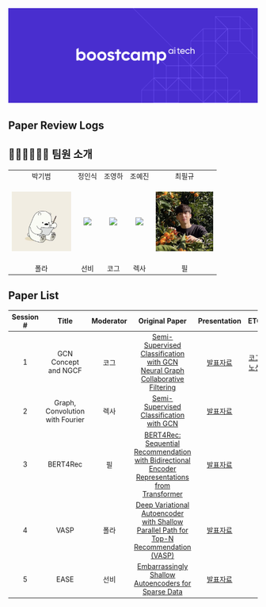 <div align="center"> 
    <img src="boostcamp_logo.png" alt="logo"/>
</div>

## Paper Review Logs

## 👩🏻‍💻👨🏻‍💻 팀원 소개

<table>
    <tr>
        <td align="center">박기범</td>
        <td align="center">정인식</td>
        <td align="center">조영하</td>
        <td align="center">조예진</td>
        <td align="center">최필규</td>
    </tr>
    <tr height="160px">
        <td align="center">
            <img height="120px" weight="120px" src="https://github.com/boostcamp3-recsys4/Overview/blob/main/images/polar_profile.jpg?raw=true"/>
        </td>
        <td align="center">
            <img height="120px" weight="120px" src="https://avatars.githubusercontent.com/u/38286295?s=460&v=4"/>
        </td>
        <td align="center">
            <img height="120px" weight="120px" src="https://avatars.githubusercontent.com/u/38286295?s=460&v=4"/>
        </td>
        <td align="center">
            <img height="120px" weight="120px" src="https://avatars.githubusercontent.com/u/38286295?s=460&v=4"/>
        </td>
        <td align="center">
            <img height="120px" weight="120px" src="https://github.com/pilkyuchoi/images/blob/main/phil_profile.jpg"/>
        </td>
    </tr>
        <td align="center">폴라</td>
        <td align="center">선비</td>
        <td align="center">코그</td>
        <td align="center">렉사</td>
        <td align="center">필</td>
    <tr>
    </tr>
    <tr>
    </tr>
</table>

## Paper List

|Session #|Title|Moderator|Original Paper|Presentation|ETC|
|:---:|:---:|:---:|:---:|:---:|:---:|
|1|GCN Concept and NGCF|코그|[Semi-Supervised Classification with GCN](https://arxiv.org/abs/1609.02907) <br> [Neural Graph Collaborative Filtering](https://arxiv.org/abs/1905.08108)|[발표자료](https://github.com/boostcamp3-recsys4/paper-review/blob/main/Graph/GCN_NGCF.pdf)|[코그 노션](https://www.notion.so/Graph-Convolutional-Network-c99f60c57f964e2197fff1ed8a96a85a)|
|2|Graph, Convolution with Fourier|렉사|[Semi-Supervised Classification with GCN](https://arxiv.org/abs/1609.02907) <br> |[발표자료](https://github.com/boostcamp3-recsys4/paper-review/blob/main/Graph/Graph%20Convolutional%20Network%20-%20Lexa%200321.pdf)||
|3|BERT4Rec|필|[BERT4Rec: Sequential Recommendation with Bidirectional Encoder Representations from Transformer](https://arxiv.org/abs/1904.06690) <br> |[발표자료](https://www.notion.so/BERT4Rec-fc3b0ca815d54a9d879437159a987707)||
|4|VASP|폴라|[Deep Variational Autoencoder with Shallow Parallel Path for Top-N Recommendation (VASP)](https://arxiv.org/abs/2102.05774) <br> |[발표자료](https://github.com/boostcamp3-recsys4/paper-review/blob/main/VAE/VASP_presentation.pdf)||
|5|EASE|선비|[Embarrassingly Shallow Autoencoders for Sparse Data](https://arxiv.org/abs/1905.03375) <br> |[발표자료](https://github.com/boostcamp3-recsys4/paper-review/blob/main/AE/ESAE.pptx)||
